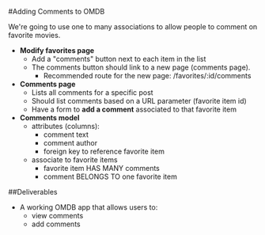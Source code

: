 #Adding Comments to OMDB

We're going to use one to many associations to allow people to comment on favorite movies.

* **Modify favorites page**
	* Add a "comments" button next to each item in the list
	* The comments button should link to a new page (comments page).
	  * Recommended route for the new page: /favorites/:id/comments
* **Comments page**
	* Lists all comments for a specific post
	* Should list comments based on a URL parameter (favorite item id)
	* Have a form to **add a comment** associated to that favorite item
* **Comments model**
	* attributes (columns):
		* comment text
		* comment author
		* foreign key to reference favorite item
	* associate to favorite items
		* favorite item HAS MANY comments
		* comment BELONGS TO one favorite item

##Deliverables

* A working OMDB app that allows users to:
  * view comments
  * add comments

